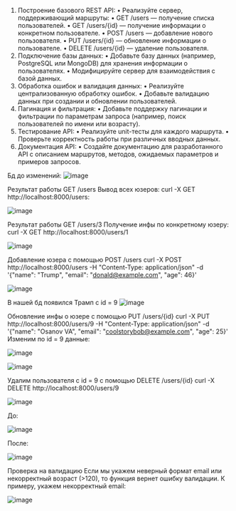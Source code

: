 1)	Построение базового REST API:
•	Реализуйте сервер, поддерживающий маршруты:
•	GET /users — получение списка пользователей.
•	GET /users/{id} — получение информации о конкретном пользователе.
•	POST /users — добавление нового пользователя.
•	PUT /users/{id} — обновление информации о пользователе.
•	DELETE /users/{id} — удаление пользователя.
2)	Подключение базы данных:
•	Добавьте базу данных (например, PostgreSQL или MongoDB) для хранения информации о пользователях.
•	Модифицируйте сервер для взаимодействия с базой данных.
3)	Обработка ошибок и валидация данных:
•	Реализуйте централизованную обработку ошибок.
•	Добавьте валидацию данных при создании и обновлении пользователей.
4)	Пагинация и фильтрация:
•	Добавьте поддержку пагинации и фильтрации по параметрам запроса (например, поиск пользователей по имени или возрасту).
5)	Тестирование API:
•	Реализуйте unit-тесты для каждого маршрута.
•	Проверьте корректность работы при различных вводных данных.
6)	Документация API:
•	Создайте документацию для разработанного API с описанием маршрутов, методов, ожидаемых параметров и примеров запросов.

Бд до изменений:
![image](https://github.com/user-attachments/assets/8ea25133-22a3-40f5-8281-d5859fb07cac)

Результат работы GET /users
Вывод всех юзеров:
curl -X GET http://localhost:8000/users:

![image](https://github.com/user-attachments/assets/ccd0a382-88b0-4636-be7a-2d97c16a6395)

Результат работы GET /users/3
Получение инфы по конкретному юзеру:
curl -X GET http://localhost:8000/users/1

![image](https://github.com/user-attachments/assets/826d3839-d9c3-4f00-9272-106b4b8efec4)

Добавление юзера с помощью POST /users
curl -X POST http://localhost:8000/users -H "Content-Type: application/json" -d '{"name": "Trump", "email": "donald@example.com", "age": 46}'

![image](https://github.com/user-attachments/assets/5f7d0fe8-b923-4e74-b1a8-8dc41eb43130)

В нашей бд появился Трамп с id = 9
![image](https://github.com/user-attachments/assets/552d6bfd-c82c-4a38-b41d-1cdb552ed6ec)

Обновление инфы о юзере с помощью PUT /users/{id}
curl -X PUT http://localhost:8000/users/9 -H "Content-Type: application/json" -d '{"name": "Osanov VA", "email": "coolstorybob@example.com", "age": 25}'
Изменим по id = 9 данные:

![image](https://github.com/user-attachments/assets/8e118097-77fd-42f2-af8a-ed6e9ab0f27a)

![image](https://github.com/user-attachments/assets/6156d0e4-42b5-4240-abbd-cc06b5aa925f)

Удалим пользователя с id = 9 с помощью DELETE /users/{id}
curl -X DELETE http://localhost:8000/users/9

![image](https://github.com/user-attachments/assets/aa675906-518e-4fbc-abf6-f3b189b30c2f)

До:

![image](https://github.com/user-attachments/assets/dabed905-c8c0-4510-8857-18ec7ae1f4b4)

После:

![image](https://github.com/user-attachments/assets/f79d6d7c-f03c-4fa5-bdeb-3272be9ab760)

Проверка на валидацию
Если мы укажем неверный формат email или некорректный возраст (>120), то функция вернет ошибку валидации.
К примеру, укажем некорректный email:

![image](https://github.com/user-attachments/assets/dacc715c-7769-4cb8-a56f-c62e14cb4c90)


